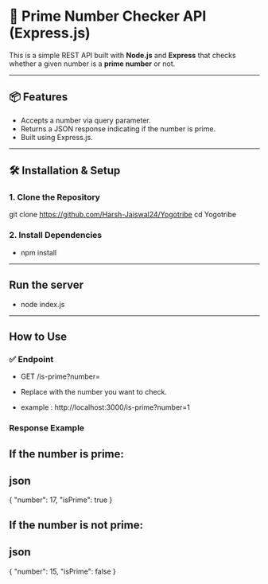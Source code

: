 # 🔢 Prime Number Checker API (Express.js)

This is a simple REST API built with **Node.js** and **Express** that checks whether a given number is a **prime number** or not.

---

## 📦 Features

- Accepts a number via query parameter.
- Returns a JSON response indicating if the number is prime.
- Built using Express.js.

---

## 🛠️ Installation & Setup

### 1. Clone the Repository

git clone https://github.com/Harsh-Jaiswal24/Yogotribe
cd Yogotribe
 
### 2. Install Dependencies

- npm install

--- 
## Run the server

- node index.js

--- 
## How to Use
### ✅ Endpoint
- GET /is-prime?number=<number>

- Replace <number> with the number you want to check.
- example : http://localhost:3000/is-prime?number=1


### Response Example
## If the number is prime:

## json
{
  "number": 17,
  "isPrime": true
}

## If the number is not prime:

## json
{
  "number": 15,
  "isPrime": false
}
